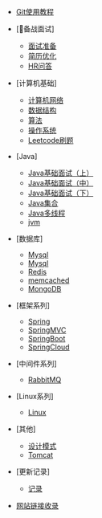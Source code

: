 * [Git使用教程](./docs/2git提交规范.md)

* [:busts_in_silhouette:备战面试]

  * [面试准备](./docs/a-1备战面试.md)
  * [简历优化](./docs/a-2简历优化.md)
  * [HR问答](./docs/a-3HR问答.md)
  
* [计算机基础]

  * [计算机网络](./docs/b-1计算机网络.md)
  * [数据结构](./docs/b-2数据结构.md)
  * [算法](./docs/b-3算法.md)
  * [操作系统](./docs/b-4操作系统.md)
  * [Leetcode刷题](./docs/b-5)
  
* [Java]
  * [Java基础面试（上）](./docs/c-1Java基础上.md)
  * [Java基础面试（中）](./docs/c-2Java基础中.md)
  * [Java基础面试（下）](./docs/c-3Java基础下.md)
  * [Java集合](./docs/c-2java集合.md)
  * [Java多线程](./docs/c-3Java多线程.md)
  * [jvm](./docs/c-4jvm.md)
  
  
* [数据库]

  * [Mysql](./docs/d-1mysql.md)
  * [Mysql](./docs/d-2mysql.md)
  * [Redis](./docs/d-3redis.md)
  * [memcached](./docs/d-4memcached.md)
  * [MongoDB](./docs/d-5mongodb.md)
  
  
* [框架系列]

  * [Spring](./docs/e-1spring.md)
  * [SpringMVC](./docs/e-2springmvc.md)
  * [SpringBoot](./docs/e-3springboot.md)
  * [SpringCloud](./docs/e-4springcloud.md)
  
* [中间件系列]
  
  * [RabbitMQ](./docs/f-1rabbitmq.md)
  
* [Linux系列]

  * [Linux](./docs/g-1linux.md)
  

* [其他]
  
  * [设计模式](./docs/y-1设计模式.md)
  * [Tomcat](./docs/y-2tomcat.md)
  
* [更新记录]

  * [记录](./docs/z-更新记录.md)
  
* [网站链接收录](./docs/1网站记录.md)